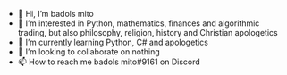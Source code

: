 - 👋 Hi, I’m badols mito
- 👀 I’m interested in Python, mathematics, finances and algorithmic trading, but also philosophy, religion, history and Christian apologetics
- 🌱 I’m currently learning Python, C# and apologetics
- 💞️ I’m looking to collaborate on nothing
- 📫 How to reach me badols mito#9161 on Discord

<!---
badolsmito/badolsmito is a ✨ special ✨ repository because its `README.md` (this file) appears on your GitHub profile.
You can click the Preview link to take a look at your changes.
--->
